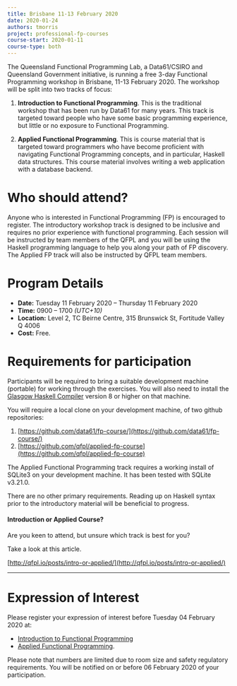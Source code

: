 ```yaml
---
title: Brisbane 11-13 February 2020
date: 2020-01-24
authors: tmorris
project: professional-fp-courses
course-start: 2020-01-11
course-type: both
---
```


The Queensland Functional Programming Lab, a Data61/CSIRO and Queensland Government initiative, is running a free 3-day Functional Programming workshop in Brisbane, 11-13 February 2020. The workshop will be split into two tracks of focus:

1. **Introduction to Functional Programming**. This is the traditional workshop that has been run by Data61 for many years. This track is targeted toward people who have some basic programming experience, but little or no exposure to Functional Programming.

2. **Applied Functional Programming**. This is course material that is targeted toward programmers who have become proficient with navigating Functional Programming concepts, and in particular, Haskell data structures. This course material involves writing a web application with a database backend.

# Who should attend?

Anyone who is interested in Functional Programming (FP) is encouraged to register. The introductory workshop track is designed to be inclusive and requires no prior experience with functional programming.  Each session will be instructed by team members of the QFPL and you will be using the Haskell programming language to help you along your path of FP discovery. The Applied FP track will also be instructed by QFPL team members.

# Program Details

* **Date:** Tuesday 11 February 2020 – Thursday 11 February 2020
* **Time:** 0900 – 1700 *(UTC+10)*
* **Location:** Level 2, TC Beirne Centre, 315 Brunswick St, Fortitude Valley Q 4006
* **Cost:** Free.

# Requirements for participation

Participants will be required to bring a suitable development machine
(portable) for working through the exercises. You will also need to install the [Glasgow Haskell Compiler](http://www.haskell.org/ghc/) version 8 or higher on that machine.

You will require a local clone on your development machine, of two github repositories:

1. [https://github.com/data61/fp-course/](https://github.com/data61/fp-course/)
2. [https://github.com/qfpl/applied-fp-course](https://github.com/qfpl/applied-fp-course)

The Applied Functional Programming track requires a working install of
SQLite3 on your development machine. It has been tested with SQLite v3.21.0.

There are no other primary requirements. Reading up on Haskell syntax prior to the introductory material will be beneficial to progress.

#### Introduction or Applied Course?

Are you keen to attend, but unsure which track is best for you?

Take a look at this article.

[http://qfpl.io/posts/intro-or-applied/](http://qfpl.io/posts/intro-or-applied/)

----

# Expression of Interest

Please register your expression of interest before Tuesday 04 February 2020 at:

* [Introduction to Functional Programming](https://www.eventbrite.com.au/e/introduction-to-functional-programming-workshop-3-day-brisbane-2020-registration-90574848811)
* [Applied Functional Programming](https://www.eventbrite.com.au/e/expression-of-interest-applied-functional-programming-workshop-3-day-brisbane-2020-registration-90746889389).

Please note that numbers are limited due to room size and safety regulatory requirements. You will be notified on or before 06 February 2020 of your participation.

